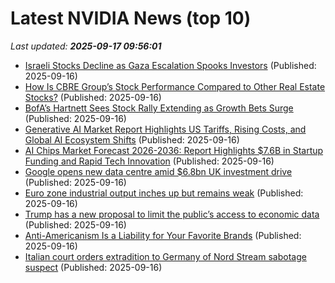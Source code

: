 # Latest NVIDIA News (top 10)
_Last updated: **2025-09-17 09:56:01**_

- [Israeli Stocks Decline as Gaza Escalation Spooks Investors](https://biztoc.com/x/b5d539e506326d2c) (Published: 2025-09-16)
- [How Is CBRE Group’s Stock Performance Compared to Other Real Estate Stocks?](https://biztoc.com/x/d1d12770d5844b5e) (Published: 2025-09-16)
- [BofA’s Hartnett Sees Stock Rally Extending as Growth Bets Surge](https://biztoc.com/x/a9a467e9c94d60f3) (Published: 2025-09-16)
- [Generative AI Market Report Highlights US Tariffs, Rising Costs, and Global AI Ecosystem Shifts](https://www.globenewswire.com/news-release/2025/09/16/3150581/28124/en/Generative-AI-Market-Report-Highlights-US-Tariffs-Rising-Costs-and-Global-AI-Ecosystem-Shifts.html) (Published: 2025-09-16)
- [AI Chips Market Forecast 2026-2036: Report Highlights $7.6B in Startup Funding and Rapid Tech Innovation](https://www.globenewswire.com/news-release/2025/09/16/3150578/28124/en/AI-Chips-Market-Forecast-2026-2036-Report-Highlights-7-6B-in-Startup-Funding-and-Rapid-Tech-Innovation.html) (Published: 2025-09-16)
- [Google opens new data centre amid $6.8bn UK investment drive](https://www.verdict.co.uk/google-new-data-centre-uk-investment/) (Published: 2025-09-16)
- [Euro zone industrial output inches up but remains weak](https://biztoc.com/x/d441d263739180af) (Published: 2025-09-16)
- [Trump has a new proposal to limit the public’s access to economic data](https://biztoc.com/x/57a8c87bef4c8e14) (Published: 2025-09-16)
- [Anti-Americanism Is a Liability for Your Favorite Brands](https://biztoc.com/x/cd5d20c2665e6c6b) (Published: 2025-09-16)
- [Italian court orders extradition to Germany of Nord Stream sabotage suspect](https://biztoc.com/x/b2fff8355546a853) (Published: 2025-09-16)

